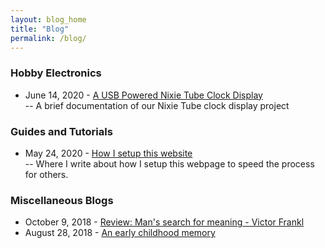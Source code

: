```yaml
---
layout: blog_home
title: "Blog"
permalink: /blog/
---
```


### Hobby Electronics
- June 14, 2020 - [A USB Powered Nixie Tube Clock Display]({{site.baseurl}}/blog/nixieClock) <br>
	-- A brief documentation of our Nixie Tube clock display project


### Guides and Tutorials
- May 24, 2020 - [How I setup this website]({{site.baseurl}}/blog/pageSetupJekyll) <br>
	-- Where I write about how I setup this webpage to speed the process for others.


### Miscellaneous Blogs
- October 9, 2018 - [Review: Man's search for meaning - Victor Frankl]({{site.baseurl}}/blog/meaning)
- August 28, 2018 - [An early childhood memory]({{site.baseurl}}/blog/memory)

